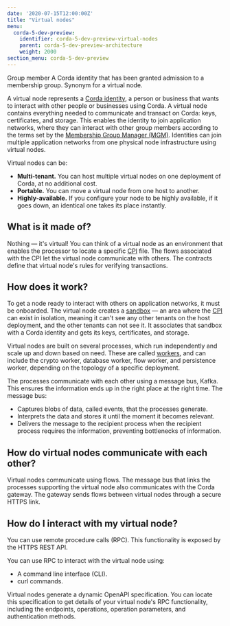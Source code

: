 ```yaml
---
date: '2020-07-15T12:00:00Z'
title: "Virtual nodes"
menu:
  corda-5-dev-preview:
    identifier: corda-5-dev-preview-virtual-nodes
    parent: corda-5-dev-preview-architecture
    weight: 2000
section_menu: corda-5-dev-preview
---
```


Group member
A Corda identity that has been granted admission to a membership group. Synonym for a virtual node.

A virtual node represents a [Corda identity](#corda-identities), a person or business that wants to interact with other people or businesses using Corda. A virtual node contains everything needed to communicate and transact on Corda: keys, certificates, and storage. This enables the identity to join application networks, where they can interact with other group members according to the terms set by the [Membership Group Manager (MGM)](../mgm/overview.html). Identities can join multiple application networks from one physical node infrastructure using virtual nodes.

Virtual nodes can be:
* **Multi-tenant.** You can host multiple virtual nodes on one deployment of Corda, at no additional cost.
* **Portable.** You can move a virtual node from one host to another.
* **Highly-available.** If you configure your node to be highly available, if it goes down, an identical one takes its place instantly.

## What is it made of?
Nothing — it's virtual! You can think of a virtual node as an environment that enables the processor to locate a specific [CPI](#package-installer-cpi) file. The flows associated with the CPI let the virtual node communicate with others. The contracts define that virtual node's rules for verifying transactions.

## How does it work?
To get a node ready to interact with others on application networks, it must be onboarded. The virtual node creates a [sandbox](#sandboxes) — an area where the [CPI](#package-installer-cpi) can exist in isolation, meaning it can't see any other tenants on the host deployment, and the other tenants can not see it. It associates that sandbox with a Corda identity and gets its keys, certificates, and storage.

Virtual nodes are built on several processes, which run independently and scale up and down based on need. These are called [workers](#workers), and can include the crypto worker, database worker, flow worker, and persistence worker, depending on the topology of a specific deployment.

The processes communicate with each other using a message bus, Kafka. This ensures the information ends up in the right place at the right time. The message bus:
* Captures blobs of data, called events, that the processes generate.
* Interprets the data and stores it until the moment it becomes relevant.
* Delivers the message to the recipient process when the recipient process requires the information, preventing bottlenecks of information.

## How do virtual nodes communicate with each other?
Virtual nodes communicate using flows. The message bus that links the processes supporting the virtual node also communicates with the Corda gateway. The gateway sends flows between virtual nodes through a secure HTTPS link.

## How do I interact with my virtual node?
You can use remote procedure calls (RPC). This functionality is exposed by the HTTPS REST API.

You can use RPC to interact with the virtual node using:
* A command line interface (CLI).
* curl commands.

Virtual nodes generate a dynamic OpenAPI specification. You can locate this specification to get details of your virtual node's RPC functionality, including the endpoints, operations, operation parameters, and authentication methods.
